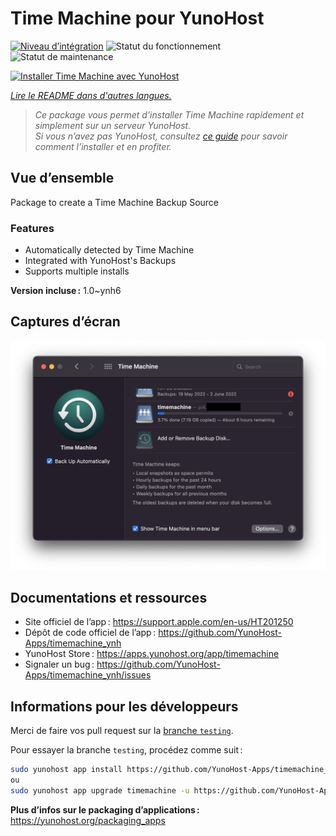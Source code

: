 <!--
Nota bene : ce README est automatiquement généré par <https://github.com/YunoHost/apps/tree/master/tools/readme_generator>
Il NE doit PAS être modifié à la main.
-->

# Time Machine pour YunoHost

[![Niveau d’intégration](https://dash.yunohost.org/integration/timemachine.svg)](https://dash.yunohost.org/appci/app/timemachine) ![Statut du fonctionnement](https://ci-apps.yunohost.org/ci/badges/timemachine.status.svg) ![Statut de maintenance](https://ci-apps.yunohost.org/ci/badges/timemachine.maintain.svg)

[![Installer Time Machine avec YunoHost](https://install-app.yunohost.org/install-with-yunohost.svg)](https://install-app.yunohost.org/?app=timemachine)

*[Lire le README dans d'autres langues.](./ALL_README.md)*

> *Ce package vous permet d’installer Time Machine rapidement et simplement sur un serveur YunoHost.*  
> *Si vous n’avez pas YunoHost, consultez [ce guide](https://yunohost.org/install) pour savoir comment l’installer et en profiter.*

## Vue d’ensemble

Package to create a Time Machine Backup Source

### Features

- Automatically detected by Time Machine
- Integrated with YunoHost's Backups
- Supports multiple installs

**Version incluse :** 1.0~ynh6

## Captures d’écran

![Capture d’écran de Time Machine](./doc/screenshots/example.jpg)

## Documentations et ressources

- Site officiel de l’app : <https://support.apple.com/en-us/HT201250>
- Dépôt de code officiel de l’app : <https://github.com/YunoHost-Apps/timemachine_ynh>
- YunoHost Store : <https://apps.yunohost.org/app/timemachine>
- Signaler un bug : <https://github.com/YunoHost-Apps/timemachine_ynh/issues>

## Informations pour les développeurs

Merci de faire vos pull request sur la [branche `testing`](https://github.com/YunoHost-Apps/timemachine_ynh/tree/testing).

Pour essayer la branche `testing`, procédez comme suit :

```bash
sudo yunohost app install https://github.com/YunoHost-Apps/timemachine_ynh/tree/testing --debug
ou
sudo yunohost app upgrade timemachine -u https://github.com/YunoHost-Apps/timemachine_ynh/tree/testing --debug
```

**Plus d’infos sur le packaging d’applications :** <https://yunohost.org/packaging_apps>
